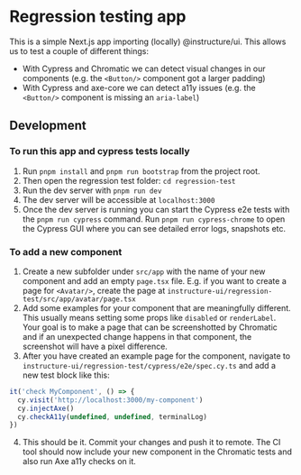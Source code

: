 # Regression testing app

This is a simple Next.js app importing (locally) @instructure/ui. This allows us to test a couple of different things:

- With Cypress and Chromatic we can detect visual changes in our components (e.g. the `<Button/>` component got a larger padding)
- With Cypress and axe-core we can detect a11y issues (e.g. the `<Button/>` component is missing an `aria-label`)

## Development

### To run this app and cypress tests locally

1. Run `pnpm install` and `pnpm run bootstrap` from the project root.
2. Then open the regression test folder: `cd regression-test`
3. Run the dev server with `pnpm run dev`
4. The dev server will be accessible at `localhost:3000`
5. Once the dev server is running you can start the Cypress e2e tests with the `pnpm run cypress` command. Run `pnpm run cypress-chrome` to open the Cypress GUI where you can see detailed error logs, snapshots etc.

### To add a new component

1. Create a new subfolder under `src/app` with the name of your new component and add an empty `page.tsx` file. E.g. if you want to create a page for `<Avatar/>`, create the page at `instructure-ui/regression-test/src/app/avatar/page.tsx`
2. Add some examples for your component that are meaningfully different. This usually means setting some props like `disabled` or `renderLabel`. Your goal is to make a page that can be screenshotted by Chromatic and if an unexpected change happens in that component, the screenshot will have a pixel difference.
3. After you have created an example page for the component, navigate to `instructure-ui/regression-test/cypress/e2e/spec.cy.ts` and add a new test block like this:

```typescript
it('check MyComponent', () => {
  cy.visit('http://localhost:3000/my-component')
  cy.injectAxe()
  cy.checkA11y(undefined, undefined, terminalLog)
})
```

4. This should be it. Commit your changes and push it to remote. The CI tool should now include your new component in the Chromatic tests and also run Axe a11y checks on it.
